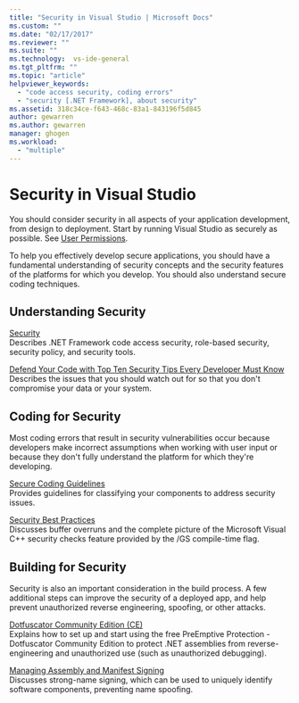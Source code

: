 ```yaml
---
title: "Security in Visual Studio | Microsoft Docs"
ms.custom: ""
ms.date: "02/17/2017"
ms.reviewer: ""
ms.suite: ""
ms.technology:  vs-ide-general
ms.tgt_pltfrm: ""
ms.topic: "article"
helpviewer_keywords: 
  - "code access security, coding errors"
  - "security [.NET Framework], about security"
ms.assetid: 318c34ce-f643-468c-83a1-843196f5d845
author: gewarren
ms.author: gewarren
manager: ghogen
ms.workload: 
  - "multiple"
---
```

# Security in Visual Studio

You should consider security in all aspects of your application development, from design to deployment. Start by running Visual Studio as securely as possible. See [User Permissions](../ide/user-permissions-and-visual-studio.md).  
  
 To help you effectively develop secure applications, you should have a fundamental understanding of security concepts and the security features of the platforms for which you develop. You should also understand secure coding techniques.  
  
## Understanding Security  
 [Security](/dotnet/standard/security/index)  
 Describes .NET Framework code access security, role-based security, security policy, and security tools.  
  
 [Defend Your Code with Top Ten Security Tips Every Developer Must Know](http://go.microsoft.com/fwlink/?LinkId=72877)  
 Describes the issues that you should watch out for so that you don't compromise your data or your system.  
  
## Coding for Security  
 Most coding errors that result in security vulnerabilities occur because developers make incorrect assumptions when working with user input or because they don't fully understand the platform for which they're developing.  
  
 [Secure Coding Guidelines](/dotnet/standard/security/secure-coding-guidelines)  
 Provides guidelines for classifying your components to address security issues.  
  
 [Security Best Practices](/cpp/top/security-best-practices-for-cpp)  
 Discusses buffer overruns and the complete picture of the Microsoft Visual C++ security checks feature provided by the /GS compile-time flag.

## Building for Security  
 Security is also an important consideration in the build process.  A few additional steps can improve the security of a deployed app, and help prevent unauthorized reverse engineering, spoofing, or other attacks.

 [Dotfuscator Community Edition (CE)](dotfuscator/index.md)  
 Explains how to set up and start using the free PreEmptive Protection - Dotfuscator Community Edition to protect .NET assemblies from reverse-engineering and unauthorized use (such as unauthorized debugging).
  
 [Managing Assembly and Manifest Signing](managing-assembly-and-manifest-signing.md)  
 Discusses strong-name signing, which can be used to uniquely identify software components, preventing name spoofing.